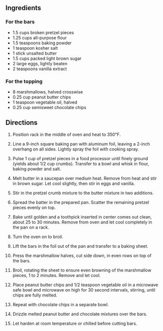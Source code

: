 <div id="wikitext">

<span id="ingredients"></span>

Ingredients
-----------

### For the bars

-   1.5 cups broken pretzel pieces
-   1.25 cups all-purpose flour
-   1.5 teaspoons baking powder
-   1 teaspoon kosher salt
-   1 stick unsalted butter
-   1.5 cups packed light brown sugar
-   2 large eggs, lightly beaten
-   2 teaspoons vanilla extract

<div class="vspace">

</div>

### For the topping

-   8 marshmallows, halved crosswise
-   0.25 cup peanut butter chips
-   1 teaspoon vegetable oil, halved
-   0.25 cup semisweet chocolate chips

<span id="directions"></span>

Directions
----------

1.  Position rack in the middle of oven and heat to 350℉.
2.  Line a 9-inch square baking pan with aluminum foil, leaving a 2-inch
    overhang on all sides. Lightly spray the foil with cooking spray.
    <div class="vspace">

    </div>

3.  Pulse 1 cup of pretzel pieces in a food processor until finely
    ground (yields about 1/2 cup crumbs). Transfer to a bowl and whisk
    in flour, baking powder and salt.
    <div class="vspace">

    </div>

4.  Melt butter in a saucepan over medium heat. Remove from heat and
    stir in brown sugar. Let cool slightly, then stir in eggs and
    vanilla.
5.  Stir in the pretzel crumb mixture to the butter mixture in two
    additions.
    <div class="vspace">

    </div>

6.  Spread the batter in the prepared pan. Scatter the remaining pretzel
    pieces evenly on top.
7.  Bake until golden and a toothpick inserted in center comes out
    clean, about 25 to 30 minutes. Remove from oven and let cool
    completely in the pan on a rack.
    <div class="vspace">

    </div>

8.  Turn the oven on to broil.
    <div class="vspace">

    </div>

9.  Lift the bars in the foil out of the pan and transfer to a baking
    sheet.
    <div class="vspace">

    </div>

10. Press the marshmallow halves, cut side down, in even rows on top of
    the bars.
    <div class="vspace">

    </div>

11. Broil, rotating the sheet to ensure even browning of the marshmallow
    pieces, 1 to 2 minutes. Remove and let cool.
    <div class="vspace">

    </div>

12. Place peanut butter chips and 1/2 teaspoon vegetable oil in a
    microwave safe bowl and microwave on high for 30 second intervals,
    stirring, until chips are fully melted.
    <div class="vspace">

    </div>

13. Repeat with chocolate chips in a separate bowl.
    <div class="vspace">

    </div>

14. Drizzle melted peanut butter and chocolate mixtures over the bars.
    <div class="vspace">

    </div>

15. Let harden at room temperature or chilled before cutting bars.

<div class="vspace">

</div>

<div style="display: none;">

Summary:a tasty sounding treat reminiscent of s'mores
Parent:(Recipes.)<span
class="wikiword">[BakedGoods](http://wiki.tamouse.org?n=Recipes.BakedGoods?action=print)</span>
<span
class="wikiword">[IncludeMe](http://wiki.tamouse.org?n=Recipes.IncludeMe?action=edit)[?](http://wiki.tamouse.org?n=Recipes.IncludeMe?action=edit)</span>:[BakedGoods](http://wiki.tamouse.org?n=Recipes.BakedGoods?action=print)
Categories:[BakedGoods](http://wiki.tamouse.org?n=Category.BakedGoods),[Snacks](http://wiki.tamouse.org?n=Category.Snacks)
Tags: bars, snacks, baked goods, marshmallows, peanut butter chips,
chocolate chips Source: [Food Network Magazine, September 2012, Page
88](http://www.zinio.com/pages/FoodNetworkMagazine/Sep-12/416232457/pg-88)

</div>

</div>
